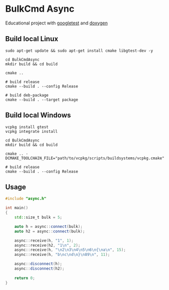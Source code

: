 # BulkCmd Async
Educational project with [googletest](https://github.com/google/googletest) and [doxygen](https://github.com/doxygen/doxygen)

## Build local Linux
```shell
sudo apt-get update && sudo apt-get install cmake libgtest-dev -y

cd BulkCmdAsync
mkdir build && cd build

cmake ..

# build release
cmake --build . --config Release

# build deb-package
cmake --build . --target package
```

## Build local Windows
```shell
vcpkg install gtest
vcpkg integrate install

cd BulkCmdAsync
mkdir build && cd build

cmake .. -DCMAKE_TOOLCHAIN_FILE="path/to/vcpkg/scripts/buildsystems/vcpkg.cmake"

# build release
cmake --build . --config Release
```

## Usage
```cpp
#include "async.h"

int main()
{
    std::size_t bulk = 5;

    auto h = async::connect(bulk);
    auto h2 = async::connect(bulk);

    async::receive(h, "1", 1);
    async::receive(h2, "1\n", 2);
    async::receive(h, "\n2\n3\n4\n5\n6\n{\na\n", 15);
    async::receive(h, "b\nc\nd\n}\n89\n", 11);

    async::disconnect(h);
    async::disconnect(h2);
    
    return 0;
}
```
